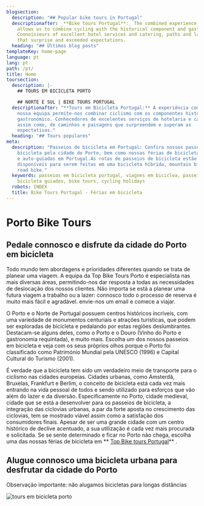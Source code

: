 ```yaml
---
blogsection:
  description: "## Popular bike tours in Portugal"
  descriptionafter: _**Bike tours Portugal**:_ The combined experience of our team
    allows us to combine cycling with the historical component and gastronomy.
    Connoisseurs of excellent hotel services and catering, paths and landscapes
    that surprise and exceeded expectations.
  heading: "## Últimos blog posts"
templateKey: home-page
language: pt
lang: pt
path: /pt/
title: Home
toursection:
  description: |-
    ## TOURS EM BICICLETA PORTO

    ## NORTE E SUL | BIKE TOURS PORTUGAL
  descriptionafter: "**Tours em Bicicleta Portugal:** A experiência combinada de
    nossa equipa permite-nos combinar ciclismo com os componentes histórico e
    gastronómico. Conhecedores de excelentes serviços de hotelaria e catering,
    assim como, de caminhos e paisagens que surpreendem e superam as
    expectativas."
  heading: "## Tours populares"
meta:
  description: "Passeios de bicicleta em Portugal: Confira nossos passeios de
    bicicleta pela cidade do Porto, bem como nossas férias de bicicleta guiadas
    e auto-guiadas em Portugal.As rotas de passeios de bicicleta estão
    disponíveis para serem feitas em uma bicicleta híbrida, mountain bike ou
    road bike."
  keywords: passeios em bicicleta portugal, viagnes em biciclea, passeios em
    bicicleta guiados, bike tours, cycling holidays
  robots: INDEX
  title: Bike Tours Portugal - Férias em bicicleta
---
```

# Porto Bike Tours

## Pedale connosco e disfrute da cidade do Porto em bicicleta

Todo mundo tem abordagens e prioridades diferentes quando se trata de planear uma viagem. A equipa da Top Bike Tours Porto é especialista nas mais diversas áreas, permitindo-nos dar resposta a todas as necessidades de deslocação dos nossos clientes. Não importa se está a planear uma futura viagem a trabalho ou a lazer: connosco todo o processo de reserva é muito mais fácil e agradável. envie-nos um email e comece a viajar.

O Porto e o Norte de Portugal possuem centros históricos incríveis, com uma variedade de monumentos centuriais e atrações turísticas, que podem ser exploradas de bicicleta e pedalando por estas regiões deslumbrantes. Destacam-se alguns deles, como o Porto e o Douro (Vinho do Porto e gastronomia requintada), e muito mais. Escolha um dos nossos passeios em bicicleta e veja com os seus próprios olhos porque o Porto foi classificado como Património Mundial pela UNESCO (1996) e Capital Cultural do Turismo (2001).

É verdade que a bicicleta tem sido um verdadeiro meio de transporte para o ciclismo nas cidades europeias. Cidades urbanas, como Amsterdã, Bruxelas, Frankfurt e Berlim, o conceito de bicicleta está cada vez mais entrando na vida pessoal de todos e sendo utilizado para esforços que vão além do lazer e da diversão. Especificamente no Porto, cidade medieval, cidade que se está a desenvolver para os passeios de bicicleta, a integração das ciclovias urbanas, a par da forte aposta no crescimento das ciclovias, tem se mostrado viável assim como a satisfação dos consumidores finais. Apesar de ser uma grande cidade com um centro histórico de declive acentuado, a sua utilização é cada vez mais procurada e solicitada. Se se sente determinado e ficar no Porto não chega, escolha uma das nossas férias de bicicleta em ** [Top Bike tours Portugal](www.topbiketoursportugal.com)** .

## Alugue connosco uma bicicleta urbana para desfrutar da cidade do Porto

Observação importante: não alugamos bicicletas para longas distâncias

![tours em bicicleta porto](/img/porto-bike-tours.jpg "tours em bicicleta porto")